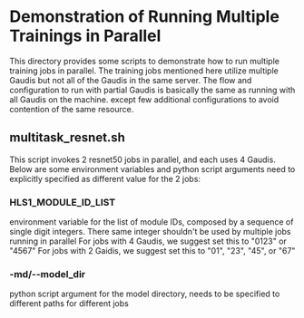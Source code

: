 # Demonstration of Running Multiple Trainings in Parallel

This directory provides some scripts to demonstrate how to run multiple training jobs in parallel. The training jobs mentioned here utilize multiple Gaudis but not all of the Gaudis in the same server. The flow and configuration to run with partial Gaudis is basically the same as running with all Gaudis on the machine. except few additional configurations to avoid contention of the same resource.

## multitask_resnet.sh

This script invokes 2 resnet50 jobs in parallel, and each uses 4 Gaudis. Below are some environment variables and python script arguments need to explicitly specified as different value for the 2 jobs:

### HLS1_MODULE_ID_LIST
environment variable for the list of module IDs, composed by a sequence of single digit integers. There same integer shouldn't be used by multiple jobs running in parallel
For jobs with 4 Gaudis, we suggest set this to "0123" or "4567"
For jobs with 2 Gaidis, we suggest set this to "01", "23", "45", or "67"

### -md/--model_dir
python script argument for the model directory, needs to be specified to different paths for different jobs